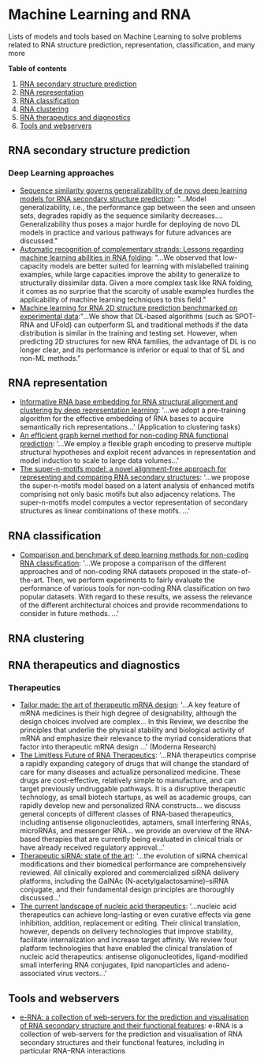 # Machine Learning and RNA
Lists of models and tools based on Machine Learning to solve problems related to RNA structure prediction, representation, classification, and many more

**Table of contents**
1. [RNA secondary structure prediction](https://github.com/jpsglouzon/mlrna#rna-secondary-structure-prediction)
2. [RNA representation](https://github.com/jpsglouzon/mlrna#rna-representation)
3. [RNA classification](https://github.com/jpsglouzon/mlrna#rna-classification)
4. [RNA clustering](https://github.com/jpsglouzon/mlrna#rna-clustering)
5. [RNA therapeutics and diagnostics](https://github.com/jpsglouzon/mlrna#rna-therapeutics-and-diagnostics)
6. [Tools and webservers](https://github.com/jpsglouzon/mlrna#tools-and-webservers)

## RNA secondary structure prediction

### Deep Learning approaches
- [Sequence similarity governs generalizability of de novo deep learning models for RNA secondary structure prediction](https://journals.plos.org/ploscompbiol/article?id=10.1371/journal.pcbi.1011047): "...Model generalizability, i.e., the performance gap between the seen and unseen sets, degrades rapidly as the sequence similarity decreases....  Generalizability thus poses a major hurdle for deploying de novo DL models in practice and various pathways for future advances are discussed."
- [Automatic recognition of complementary strands: Lessons regarding machine learning abilities in RNA folding](https://journals.plos.org/ploscompbiol/article?id=10.1371/journal.pcbi.1011047): "...We observed that low-capacity models are better suited for learning with mislabelled training examples, while large capacities improve the ability to generalize to structurally dissimilar data. Given a more complex task like RNA folding, it comes as no surprise that the scarcity of usable examples hurdles the applicability of machine learning techniques to this field."
- [Machine learning for RNA 2D structure prediction benchmarked on experimental data](https://academic.oup.com/bib/advance-article/doi/10.1093/bib/bbad153/7140288):"...We show that DL-based algorithms (such as SPOT-RNA and UFold) can outperform SL and traditional methods if the data distribution is similar in the training and testing set. However, when predicting 2D structures for new RNA families, the advantage of DL is no longer clear, and its performance is inferior or equal to that of SL and non-ML methods."

## RNA representation
- [Informative RNA base embedding for RNA structural alignment and clustering by deep representation learning](https://academic.oup.com/nargab/article/4/1/lqac012/6534363): '...we adopt a pre-training algorithm for the effective embedding of RNA bases to acquire semantically rich representations...' (Application to clustering tasks)
- [An efficient graph kernel method for non-coding RNA functional prediction](https://academic.oup.com/bioinformatics/article/33/17/2642/3798629): '...We employ a flexible graph encoding to preserve multiple structural hypotheses and exploit recent advances in representation and model induction to scale to large data volumes...'
- [The super-n-motifs model: a novel alignment-free approach for representing and comparing RNA secondary structures](https://academic.oup.com/bioinformatics/article/33/8/1169/2907822): '...we propose the super-n-motifs model based on a latent analysis of enhanced motifs comprising not only basic motifs but also adjacency relations. The super-n-motifs model computes a vector representation of secondary structures as linear combinations of these motifs. ...'

## RNA classification
- [Comparison and benchmark of deep learning methods for non-coding RNA classification](https://www.biorxiv.org/content/10.1101/2023.11.24.568536v2.abstract): '...We propose a comparison of the different approaches and of non-coding RNA datasets proposed in the state-of-the-art. Then, we perform experiments to fairly evaluate the performance of various tools for non-coding RNA classification on two popular datasets. With regard to these results, we assess the relevance of the different architectural choices and provide recommendations to consider in future methods. ...'

## RNA clustering


## RNA therapeutics and diagnostics
### Therapeutics
- [Tailor made: the art of therapeutic mRNA design](https://www.nature.com/articles/s41573-023-00827-x): '...A key feature of mRNA medicines is their high degree of designability, although the design choices involved are complex...  In this Review, we describe the principles that underlie the physical stability and biological activity of mRNA and emphasize their relevance to the myriad considerations that factor into therapeutic mRNA design ...' (Moderna Research)
- [The Limitless Future of RNA Therapeutics](https://www.frontiersin.org/articles/10.3389/fbioe.2021.628137/full?fbclid=IwAR1hf9aSKPggBAqooXTy7HHsEQQpOCNvQ-frY_gTkX5eVpdiYR1bqUc02eU): '...RNA therapeutics comprise a rapidly expanding category of drugs that will change the standard of care for many diseases and actualize personalized medicine. These drugs are cost-effective, relatively simple to manufacture, and can target previously undruggable pathways. It is a disruptive therapeutic technology, as small biotech startups, as well as academic groups, can rapidly develop new and personalized RNA constructs... we discuss general concepts of different classes of RNA-based therapeutics, including antisense oligonucleotides, aptamers, small interfering RNAs, microRNAs, and messenger RNA... we provide an overview of the RNA-based therapies that are currently being evaluated in clinical trials or have already received regulatory approval...'
- [Therapeutic siRNA: state of the art](https://www.nature.com/articles/s41392-020-0207-x):  '...the evolution of siRNA chemical modifications and their biomedical performance are comprehensively reviewed. All clinically explored and commercialized siRNA delivery platforms, including the GalNAc (N-acetylgalactosamine)–siRNA conjugate, and their fundamental design principles are thoroughly discussed...' 
- [The current landscape of nucleic acid therapeutics](https://www.nature.com/articles/s41565-021-00898-0): '...nucleic acid therapeutics can achieve long-lasting or even curative effects via gene inhibition, addition, replacement or editing. Their clinical translation, however, depends on delivery technologies that improve stability, facilitate internalization and increase target affinity. We review four platform technologies that have enabled the clinical translation of nucleic acid therapeutics: antisense oligonucleotides, ligand-modified small interfering RNA conjugates, lipid nanoparticles and adeno-associated virus vectors...' 




## Tools and webservers 
- [e-RNA: a collection of web-servers for the prediction and visualisation of RNA secondary structure and their functional features](https://academic.oup.com/nar/advance-article/doi/10.1093/nar/gkad296/7143234): e-RNA is a collection of web-servers for the prediction and visualisation of RNA secondary structures and their functional features, including in particular RNA–RNA interactions

  
